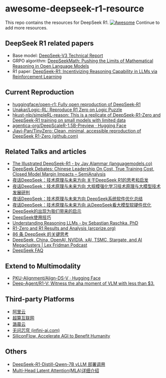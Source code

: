 # awesome-deepseek-r1-resource
This repo contains the resources for DeepSeek R1. [![Awesome](https://awesome.re/badge.svg)](https://awesome.re)
Continue to add more resources.

## DeepSeek R1 related papers
- Base model: [DeepSeek-V3 Technical Report](https://arxiv.org/abs/2412.19437v1)
- GRPO algorithm: [DeepSeekMath: Pushing the Limits of Mathematical Reasoning in Open Language Models](https://arxiv.org/abs/2402.03300)
- R1 paper: [DeepSeek-R1: Incentivizing Reasoning Capability in LLMs via Reinforcement Learning](https://arxiv.org/abs/2501.12948)

## Current Reproduction
- [huggingface/open-r1: Fully open reproduction of DeepSeek-R1](https://github.com/huggingface/open-r1)
- [Unakar/Logic-RL: Reproduce R1 Zero on Logic Puzzle](https://github.com/Unakar/Logic-RL)
- [hkust-nlp/simpleRL-reason: This is a replicate of DeepSeek-R1-Zero and DeepSeek-R1 training on small models with limited data](https://github.com/hkust-nlp/simpleRL-reason)
- [agentica-org/DeepScaleR-1.5B-Preview · Hugging Face](https://huggingface.co/agentica-org/DeepScaleR-1.5B-Preview)
- [Jiayi-Pan/TinyZero: Clean, minimal, accessible reproduction of DeepSeek R1-Zero (github.com)](https://github.com/Jiayi-Pan/TinyZero)

## Related Talks and articles
- [The Illustrated DeepSeek-R1 - by Jay Alammar (languagemodels.co)](https://newsletter.languagemodels.co/p/the-illustrated-deepseek-r1)
- [DeepSeek Debates: Chinese Leadership On Cost, True Training Cost, Closed Model Margin Impacts – SemiAnalysis](https://semianalysis.com/2025/01/31/deepseek-debates/)
- [夜话DeepSeek：技术原理与未来方向 关于DeepSeek R1的思考和启发](https://www.bilibili.com/video/BV1K3NhevETp/?spm_id_from=333.337.search-card.all.click&vd_source=bd5c3d24bc00ed13f8be24e2121a6da6)
- [夜话DeepSeek：技术原理与未来方向 大规模强化学习技术原理与大模型技术发展研判](https://www.bilibili.com/video/BV1DfN8ekEev/?spm_id_from=333.1387.homepage.video_card.click&vd_source=bd5c3d24bc00ed13f8be24e2121a6da6)
- [夜话DeepSeek：技术原理与未来方向 DeepSeek系统软件优化总结](https://www.bilibili.com/video/BV1rdNbedE8g/?spm_id_from=333.1387.homepage.video_card.click&vd_source=bd5c3d24bc00ed13f8be24e2121a6da6)
- [夜话DeepSeek：技术原理与未来方向 从DeepSeek看大模型软硬件优化](https://www.bilibili.com/video/BV1nfNbe9EAp/?spm_id_from=333.1387.homepage.video_card.click&vd_source=bd5c3d24bc00ed13f8be24e2121a6da6)
- [DeepSeek的出现为我们带来的启示](https://www.bilibili.com/video/BV1hcNgeDExo/?spm_id_from=333.1387.homepage.video_card.click&vd_source=bd5c3d24bc00ed13f8be24e2121a6da6)
- [DeepSeek使用技巧](https://www.bookai.top/deepseek/tips)
- [Understanding Reasoning LLMs - by Sebastian Raschka, PhD](https://magazine.sebastianraschka.com/p/understanding-reasoning-llms)
- [R1-Zero and R1 Results and Analysis (arcprize.org)](https://arcprize.org/blog/r1-zero-r1-results-analysis)
- [86 条 DeepSeek 的关键思考](https://mp.weixin.qq.com/s?__biz=Mzg2OTY0MDk0NQ==&mid=2247511172&idx=1&sn=cc83f26bf31183099252c13779614a45&chksm=cf416b24209f5b66cb451f71aa84e64ef14869f995d674a8ca31f63e15b39821199f2e7f747f&scene=0#rd)
- [DeepSeek, China, OpenAI, NVIDIA, xAI, TSMC, Stargate, and AI Megaclusters | Lex Fridman Podcast](https://www.youtube.com/watch?v=_1f-o0nqpEI)
- [DeepSeek FAQ](https://www.youtube.com/watch?v=jOukzhFwiCo)
## Extend to Multimodality
- [PKU-Alignment/Align-DS-V · Hugging Face](https://huggingface.co/PKU-Alignment/Align-DS-V)
- [Deep-Agent/R1-V: Witness the aha moment of VLM with less than $3.](https://github.com/Deep-Agent/R1-V)

## Third-party Platforms
- [阿里云](https://www.aliyun.com/solution/tech-solution/deepseek-r1-for-platforms)
- [超算互联网](https://www.scnet.cn/ui/mall/)
- [潞晨云](https://cloud.luchentech.com/maas)
- [无问芯穹 (infini-ai.com)](https://cloud.infini-ai.com/promotion)
- [SiliconFlow, Accelerate AGI to Benefit Humanity](https://siliconflow.cn/zh-cn/)

## Others
- [DeepSeek-R1-Distill-Qwen-7B vLLM 部署调用](https://github.com/datawhalechina/self-llm/blob/master/models/DeepSeek-R1-Distill-Qwen/04-DeepSeek-R1-Distill-Qwen-7B%20vLLM%20%E9%83%A8%E7%BD%B2%E8%B0%83%E7%94%A8.md)
- [Multi-Head Latent Attention(MLA)详细介绍](https://zhuanlan.zhihu.com/p/15153745590)